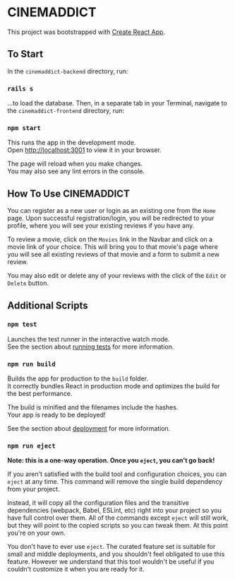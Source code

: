 # CINEMADDICT

This project was bootstrapped with [Create React App](https://github.com/facebook/create-react-app).

## To Start

In the `cinemaddict-backend` directory, run:

### `rails s`

...to load the database. Then, in a separate tab in your Terminal, navigate to the `cinemaddict-frontend` directory, run:

### `npm start`

This runs the app in the development mode.\
Open [http://localhost:3001](http://localhost:3001) to view it in your browser.

The page will reload when you make changes.\
You may also see any lint errors in the console.

## How To Use CINEMADDICT

You can register as a new user or login as an existing one from the `Home` page. Upon successful registration/login, you will be redirected to your profile, where you will see your existing reviews if you have any.

To review a movie, click on the `Movies` link in the Navbar and click on a movie link of your choice. This will bring you to that movie's page where you will see all existing reviews of that movie and a form to submit a new review.

You may also edit or delete any of your reviews with the click of the `Edit` or `Delete` button.

## Additional Scripts

### `npm test`

Launches the test runner in the interactive watch mode.\
See the section about [running tests](https://facebook.github.io/create-react-app/docs/running-tests) for more information.

### `npm run build`

Builds the app for production to the `build` folder.\
It correctly bundles React in production mode and optimizes the build for the best performance.

The build is minified and the filenames include the hashes.\
Your app is ready to be deployed!

See the section about [deployment](https://facebook.github.io/create-react-app/docs/deployment) for more information.

### `npm run eject`

**Note: this is a one-way operation. Once you `eject`, you can't go back!**

If you aren't satisfied with the build tool and configuration choices, you can `eject` at any time. This command will remove the single build dependency from your project.

Instead, it will copy all the configuration files and the transitive dependencies (webpack, Babel, ESLint, etc) right into your project so you have full control over them. All of the commands except `eject` will still work, but they will point to the copied scripts so you can tweak them. At this point you're on your own.

You don't have to ever use `eject`. The curated feature set is suitable for small and middle deployments, and you shouldn't feel obligated to use this feature. However we understand that this tool wouldn't be useful if you couldn't customize it when you are ready for it.
